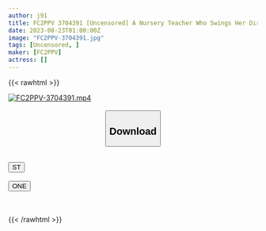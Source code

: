 ```yaml
---
author: j91
title: FC2PPV 3704391 [Uncensored] A Nursery Teacher Who Swings Her Dirty Milk H Cup! Embrace Your Erect Cock With A Plump Body With A Strong Libido. A Sweet Voice Echoes To The Heavens With Vaginal Ejaculation
date: 2023-08-23T01:00:00Z
image: "FC2PPV-3704391.jpg"
tags: [Uncensored, ]
maker: [FC2PPV]
actress: []
---
```



{{< rawhtml >}}

<div class="video" data-videoid="RW1Mrlg200SdA8m">
    <a href="javascript:;">
        <img src="https://my.j91.asia/posts/FC2PPV-3704391/FC2PPV-3704391.jpg" width="WIDTH" height="HEIGHT" alt="FC2PPV-3704391.mp4" loading="lazy">
    </a>
</div>

<script type="text/javascript" src="https://j91.asia/asset/on-demand-st.js"></script>

<br>
  <link rel="stylesheet" href="https://j91.asia/asset/bs5.css">
  
  <center>
  <button class="btn btn-primary" type="button" data-bs-toggle="collapse" data-bs-target=".multi-collapse" aria-expanded="false" aria-controls="multiCollapseExample1 multiCollapseExample2"><h2>Download</h2></button></center>
</p>
<div class="row">
  <div class="col">
    <div class="collapse multi-collapse" id="multiCollapseExample1">
      <div class="card card-body">
	      	      <br>
<div class="buttons">  
<a href="https://streamtape.to/v/RW1Mrlg200SdA8m"><button class="btn-hover color-3"><i class="fa fa-download"></i> ST</button></a></div>
    </div>
  </div>
</div>
  <div class="col">
    <div class="collapse multi-collapse" id="multiCollapseExample2">
      <div class="card card-body">
	      <br>
<div class="buttons">
    <a href="https://oneupload.to/65hqgz97x6j0"><button class="btn-hover color-9"><i class="fa fa-download"></i> ONE</button></a></div>
<br><br>
      </div>
    </div>
  </div>
</div>

{{< /rawhtml >}}